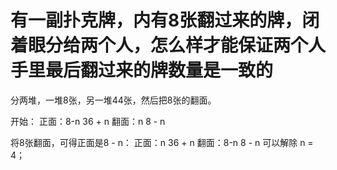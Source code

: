 # 有一副扑克牌，内有8张翻过来的牌，闭着眼分给两个人，怎么样才能保证两个人手里最后翻过来的牌数量是一致的

分两堆，一堆8张，另一堆44张，然后把8张的翻面。

开始：
正面：8-n  36 + n
翻面：n   8 - n

将8张翻面，可得正面是8 - n：
正面：n  36 + n
翻面：8-n   8 - n
可以解除 n = 4；
